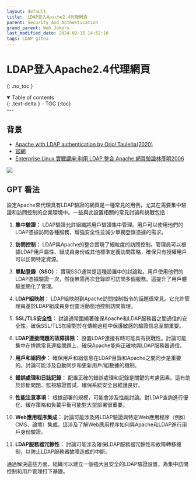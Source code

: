 ```yaml
---
layout: default
title:  LDAP登入Apache2.4代理網頁
parent: Security And Authentication
grand_parent: Web Jokers
last_modified_date: 2024-02-15 14:52:16
tags: LDAP gitea
---
```


#  LDAP登入Apache2.4代理網頁
{: .no_toc }

<details open markdown="block">
  <summary>
    Table of contents
  </summary>
  {: .text-delta }
- TOC
{:toc}
</details>
---

## 背景

- [Apache with LDAP authentication by Oriol Tauleria(2020)](https://medium.com/@uri.tau/apache-and-ldap-cc7bff1f629d)
- [官網](https://httpd.apache.org/docs/2.4/mod/mod_authnz_ldap.html)
- [Enterprise Linux 實戰講座:利用 LDAP 整合 Apache 網頁驗證林彥明2006](https://linux.vbird.org/somepaper/20060111-ldap_and_apach_auth.pdf)

![](https://miro.medium.com/v2/resize:fit:720/format:webp/1*_9Z7CCn7tHvyRRpe4I0ysA.png)

## GPT 看法

設定Apache來代理具有LDAP驗證的網頁是一種常見的用例，尤其在需要集中驗證和訪問控制的企業環境中。一些與此設置相關的常見討論和挑戰包括：

1. **集中驗證：**
   LDAP驗證允許組織將用戶驗證集中管理。用戶可以使用他們的LDAP憑據訪問各種服務，增強安全性並減少單獨登錄憑據的需求。

2. **訪問控制：**
   LDAP與Apache的整合實現了細粒度的訪問控制。管理員可以根據LDAP用戶屬性、組成員身份或其他標準定義訪問策略，確保只有授權用戶可以訪問特定資源。

3. **單點登錄（SSO）：**
   實現SSO通常是這種設置中的討論點。用戶使用他們的LDAP憑據驗證一次，然後無需再次登錄即可訪問多個服務。這提升了用戶體驗並簡化了管理。

4. **LDAP組映射：**
   LDAP組映射到Apache訪問控制指令的話題很常見。它允許管理員基於LDAP組成員身份靈活動態地控制訪問管理。

5. **SSL/TLS安全性：**
   討論通常圍繞著確保Apache和LDAP服務器之間通信的安全性。確保SSL/TLS加密對於在傳輸過程中保護敏感的驗證信息至關重要。

6. **LDAP連接問題的故障排除：**
   設置LDAP連接有時可能具有挑戰性。討論可能集中在排除常見連接問題上，確保Apache能夠正確地與LDAP服務器通信。

7. **用戶和組同步：**
   確保用戶和組信息在LDAP目錄和Apache之間同步是重要的。討論可能涉及自動同步和更新用戶/組數據的機制。

8. **錯誤處理和日誌記錄：**
   配置正確的錯誤處理和記錄是關鍵的考慮因素。這有助於診斷問題、監視驗證嘗試，確保系統安全且維護良好。

9. **性能注意事項：**
   根據部署的規模，可能會涉及性能討論。對LDAP查詢進行優化、緩存策略和負載平衡可能對大型部署很重要。

10. **Web應用程序集成：**
    討論可能涉及將LDAP驗證與特定Web應用程序（例如CMS、論壇）集成。這涉及了解Web應用程序如何與Apache和LDAP進行用戶身份驗證。

11. **LDAP服務器冗餘性：**
    討論可能涉及確保LDAP服務器冗餘性和故障轉移機制，以防止LDAP服務器故障造成的中斷。

通過解決這些方面，組織可以建立一個強大且安全的LDAP驗證設置，為集中訪問控制和用戶管理打下基礎。



